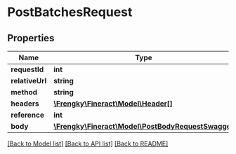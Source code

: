 # PostBatchesRequest

## Properties
Name | Type | Description | Notes
------------ | ------------- | ------------- | -------------
**requestId** | **int** |  | [optional] 
**relativeUrl** | **string** |  | [optional] 
**method** | **string** |  | [optional] 
**headers** | [**\Frengky\Fineract\Model\Header[]**](Header.md) |  | [optional] 
**reference** | **int** |  | [optional] 
**body** | [**\Frengky\Fineract\Model\PostBodyRequestSwagger**](PostBodyRequestSwagger.md) |  | [optional] 

[[Back to Model list]](../../README.md#documentation-for-models) [[Back to API list]](../../README.md#documentation-for-api-endpoints) [[Back to README]](../../README.md)

